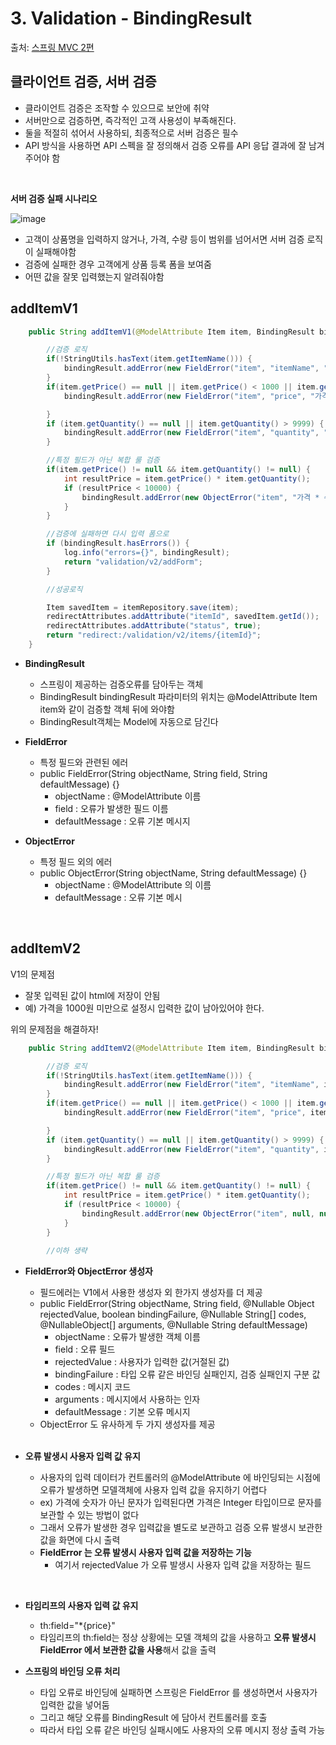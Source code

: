 # 3. Validation - BindingResult

출처: [스프링 MVC 2편](https://www.inflearn.com/course/%EC%8A%A4%ED%94%84%EB%A7%81-mvc-2/dashboard)


## 클라이언트 검증, 서버 검증

* 클라이언트 검증은 조작할 수 있으므로 보안에 취약
* 서버만으로 검증하면, 즉각적인 고객 사용성이 부족해진다.
* 둘을 적절히 섞어서 사용하되, 최종적으로 서버 검증은 필수
* API 방식을 사용하면 API 스펙을 잘 정의해서 검증 오류를 API 응답 결과에 잘 남겨주어야 함

<br>

**서버 검증 실패 시나리오**

![image](https://user-images.githubusercontent.com/83762364/195811220-1bc843eb-086f-47d8-9e67-c0f0be8c055a.png)

* 고객이 상품명을 입력하지 않거나, 가격, 수량 등이 범위를 넘어서면 서버 검증 로직이 실패해야함
* 검증에 실패한 경우 고객에게 상품 등록 폼을 보여줌
* 어떤 값을 잘못 입력했는지 알려줘야함

## addItemV1

```java
    public String addItemV1(@ModelAttribute Item item, BindingResult bindingResult, RedirectAttributes redirectAttributes, Model model) {

        //검증 로직
        if(!StringUtils.hasText(item.getItemName())) {
            bindingResult.addError(new FieldError("item", "itemName", "상품 이름은 필수입니다."));
        }
        if(item.getPrice() == null || item.getPrice() < 1000 || item.getPrice() > 1000000) {
            bindingResult.addError(new FieldError("item", "price", "가격은 1000~1000000 까지 허용입니다."));

        }
        if (item.getQuantity() == null || item.getQuantity() > 9999) {
            bindingResult.addError(new FieldError("item", "quantity", "수량은 최대 9,999 까지 허용합니다"));
        }

        //특정 필드가 아닌 복합 룰 검증
        if(item.getPrice() != null && item.getQuantity() != null) {
            int resultPrice = item.getPrice() * item.getQuantity();
            if (resultPrice < 10000) {
                bindingResult.addError(new ObjectError("item", "가격 * 수량의 합은 10000원 이상이어야 합니다. 현재값 = " + resultPrice));
            }
        }

        //검증에 실패하면 다시 입력 폼으로
        if (bindingResult.hasErrors()) {
            log.info("errors={}", bindingResult);
            return "validation/v2/addForm";
        }

        //성공로직

        Item savedItem = itemRepository.save(item);
        redirectAttributes.addAttribute("itemId", savedItem.getId());
        redirectAttributes.addAttribute("status", true);
        return "redirect:/validation/v2/items/{itemId}";
    }
```

* **BindingResult**
  * 스프링이 제공하는 검증오류를 담아두는 객체
  * BindingResult bindingResult 파라미터의 위치는 @ModelAttribute Item item와 같이 검증할 객체 뒤에 와야함
  * BindingResult객체는 Model에 자동으로 담긴다
  
* **FieldError**
  * 특정 필드와 관련된 에러
  * public FieldError(String objectName, String field, String defaultMessage) {}
    * objectName : @ModelAttribute 이름
    * field : 오류가 발생한 필드 이름
    * defaultMessage : 오류 기본 메시지

* **ObjectError**
  * 특정 필드 외의 에러
  * public ObjectError(String objectName, String defaultMessage) {}
    * objectName : @ModelAttribute 의 이름
    * defaultMessage : 오류 기본 메시

<br>

## addItemV2

V1의 문제점
* 잘못 입력된 값이 html에 저장이 안됨
* 예) 가격을 1000원 미만으로 설정시 입력한 값이 남아있어야 한다.

위의 문제점을 해결하자!

```java
    public String addItemV2(@ModelAttribute Item item, BindingResult bindingResult, RedirectAttributes redirectAttributes, Model model) {

        //검증 로직
        if(!StringUtils.hasText(item.getItemName())) {
            bindingResult.addError(new FieldError("item", "itemName", item.getItemName(), false, null, null, "상품 이름은 필수입니다."));
        }
        if(item.getPrice() == null || item.getPrice() < 1000 || item.getPrice() > 1000000) {
            bindingResult.addError(new FieldError("item", "price", item.getPrice(), false, null, null, "가격은 1000~1000000 까지 허용입니다."));

        }
        if (item.getQuantity() == null || item.getQuantity() > 9999) {
            bindingResult.addError(new FieldError("item", "quantity", item.getQuantity(), false, null, null, "수량은 최대 9,999 까지 허용합니다"));
        }

        //특정 필드가 아닌 복합 룰 검증
        if(item.getPrice() != null && item.getQuantity() != null) {
            int resultPrice = item.getPrice() * item.getQuantity();
            if (resultPrice < 10000) {
                bindingResult.addError(new ObjectError("item", null, null , "가격 * 수량의 합은 10000원 이상이어야 합니다. 현재값 = " + resultPrice));
            }
        }
        
        //이하 생략
```

* **FieldError와 ObjectError 생성자**
  * 필드에러는 V1에서 사용한 생성자 외 한가지 생성자를 더 제공
  * public FieldError(String objectName, String field, @Nullable Object rejectedValue, boolean bindingFailure, 
                     @Nullable String[] codes, @NullableObject[] arguments, @Nullable String defaultMessage)
    * objectName : 오류가 발생한 객체 이름
    * field : 오류 필드
    * rejectedValue : 사용자가 입력한 값(거절된 값)
    * bindingFailure : 타입 오류 같은 바인딩 실패인지, 검증 실패인지 구분 값
    * codes : 메시지 코드
    * arguments : 메시지에서 사용하는 인자
    * defaultMessage : 기본 오류 메시지
  * ObjectError 도 유사하게 두 가지 생성자를 제공
  
  <br>
* **오류 발생시 사용자 입력 값 유지**
  * 사용자의 입력 데이터가 컨트롤러의 @ModelAttribute 에 바인딩되는 시점에 오류가 발생하면 모델객체에 사용자 입력 값을 유지하기 어렵다
  * ex) 가격에 숫자가 아닌 문자가 입력된다면 가격은 Integer 타입이므로 문자를 보관할 수 있는 방법이 없다
  * 그래서 오류가 발생한 경우 입력값을 별도로 보관하고 검증 오류 발생시 보관한 값을 화면에 다시 출력
  * **FieldError 는 오류 발생시 사용자 입력 값을 저장하는 기능**
    * 여기서 rejectedValue 가 오류 발생시 사용자 입력 값을 저장하는 필드

<br>

* **타임리프의 사용자 입력 값 유지**
  * th:field="*{price}"
  * 타임리프의 th:field는 정상 상황에는 모델 객체의 값을 사용하고 **오류 발생시 FieldError 에서 보관한 값을 사용**해서 값을 출력
 
* **스프링의 바인딩 오류 처리**
  * 타입 오류로 바인딩에 실패하면 스프링은 FieldError 를 생성하면서 사용자가 입력한 값을 넣어둠
  * 그리고 해당 오류를 BindingResult 에 담아서 컨트롤러를 호출
  * 따라서 타입 오류 같은 바인딩 실패시에도 사용자의 오류 메시지 정상 출력 가능




